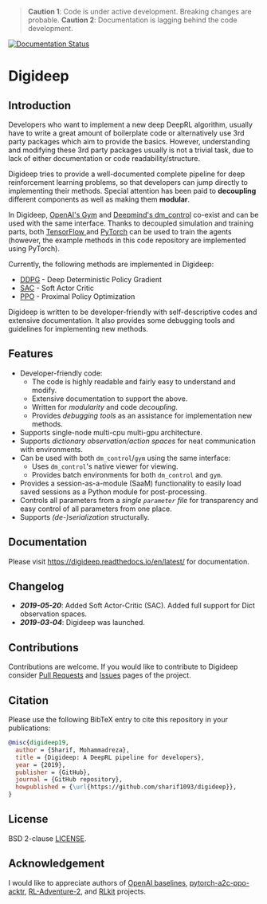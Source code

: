 > **Caution 1**: Code is under active development. Breaking changes are probable.
> **Caution 2**: Documentation is lagging behind the code development.

[![Documentation Status](https://readthedocs.org/projects/digideep/badge/?version=latest)](https://digideep.readthedocs.io/en/latest/?badge=latest)

# Digideep

## Introduction

Developers who want to implement a new deep DeepRL algorithm, usually have to write a great amount of boilerplate code or alternatively use 3rd party packages which aim to provide the basics. However, understanding and modifying these 3rd party packages usually is not a trivial task, due to lack of either documentation or code readability/structure.

Digideep tries to provide a well-documented complete pipeline for deep reinforcement learning problems, so that developers can jump directly to implementing their methods. Special attention has been paid to **decoupling** different components as well as making them **modular**.

In Digideep, [OpenAI's Gym](https://github.com/openai/gym) and [Deepmind's dm_control](https://github.com/deepmind/dm_control) co-exist and can be used with the same interface. Thanks to decoupled simulation and training parts, both [TensorFlow ](https://www.tensorflow.org/) and [PyTorch](https://github.com/pytorch/pytorch) can be used to train the agents (however, the example methods in this code repository are implemented using PyTorch).

Currently, the following methods are implemented in Digideep:

* [DDPG](https://arxiv.org/abs/1509.02971) - Deep Deterministic Policy Gradient
* [SAC](https://arxiv.org/abs/1801.01290) - Soft Actor Critic
* [PPO](https://arxiv.org/abs/1707.06347) - Proximal Policy Optimization

Digideep is written to be developer-friendly with self-descriptive codes and extensive documentation. It also provides
some debugging tools and guidelines for implementing new methods.

## Features

* Developer-friendly code:
  * The code is highly readable and fairly easy to understand and modify.
  * Extensive documentation to support the above.
  * Written for _modularity_ and code _decoupling_.
  * Provides _debugging tools_ as an assistance for implementation new methods.
* Supports single-node multi-cpu multi-gpu architecture.
* Supports _dictionary observation/action spaces_ for neat communication with environments.
* Can be used with both `dm_control`/`gym` using the same interface:
  * Uses `dm_control`'s native viewer for viewing.
  * Provides batch environments for both `dm_control` and `gym`.
* Provides a session-as-a-module (SaaM) functionality to easily load saved sessions as a Python module for post-processing.
* Controls all parameters from a _single `parameter` file_ for transparency and easy control of all parameters from one place.
* Supports _(de-)serialization_ structurally.

## Documentation

Please visit https://digideep.readthedocs.io/en/latest/ for documentation.

## Changelog

* **_2019-05-20_**: Added Soft Actor-Critic (SAC). Added full support for Dict observation spaces.
* **_2019-03-04_**: Digideep was launched.

## Contributions

Contributions are welcome. If you would like to contribute to Digideep consider [Pull Requests](https://github.com/sharif1093/digideep/pulls) and [Issues](https://github.com/sharif1093/digideep/issues) pages of the project.

## Citation

Please use the following BibTeX entry to cite this repository in your publications:

```bibtex
@misc{digideep19,
  author = {Sharif, Mohammadreza},
  title = {Digideep: A DeepRL pipeline for developers},
  year = {2019},
  publisher = {GitHub},
  journal = {GitHub repository},
  howpublished = {\url{https://github.com/sharif1093/digideep}},
}
```

## License

BSD 2-clause [LICENSE](LICENSE).

## Acknowledgement

I would like to appreciate authors of
[OpenAI baselines](https://github.com/openai/baselines), 
[pytorch-a2c-ppo-acktr](https://github.com/ikostrikov/pytorch-a2c-ppo-acktr),
[RL-Adventure-2](https://github.com/higgsfield/RL-Adventure-2), and
[RLkit](https://github.com/vitchyr/rlkit) projects.
